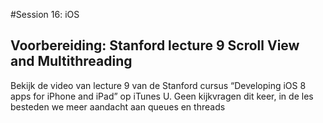 #Session 16: iOS

## Voorbereiding: Stanford lecture 9 Scroll View and Multithreading 
Bekijk de video van lecture 9 van de 
Stanford cursus “Developing iOS 8 apps for iPhone and iPad” op iTunes U. 
Geen kijkvragen dit keer, in de les besteden we meer aandacht aan queues en threads

